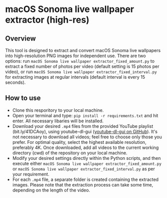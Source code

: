 # macOS Sonoma live wallpaper extractor (high-res)

## Overview
This tool is designed to extract and convert macOS Sonoma live wallpapers into high-resolution PNG images for independent use. There are two options: run `macOS Sonoma live wallpaper extractor_fixed_amount.py` to extract a fixed number of photos per video (default setting is 15 photos per video), or run `macOS Sonoma live wallpaper extractor_fixed_interval.py` for extracting images at regular intervals (default interval is every 15 seconds).

## How to use
- Clone this resporitory to your local machine. 
- Open your terminal and type: `pip install -r requirements.txt` and hit enter. All necessary libaries will be installed.
- Download your desired `.mp4` files from the provided YouTube playlist (bit.ly/41DCAoy), using youtube-dl-gui ([youtube-dl-gui on GitHub](https://github.com/jely2002/youtube-dl-gui)). It's not necessary to download all videos; feel free to choose only those you prefer. For optimal quality, select the highest available resolution, preferably 4K. Once downloaded, add all videos to the current working directory (cwd) of the repository on your local machine.
- Modify your desired settings directly within the Python scripts, and then execute either `macOS Sonoma live wallpaper extractor_fixed_amount.py` or `macOS Sonoma live wallpaper extractor_fixed_interval.py` as per your requirement.
- For each `.mp4` file, a separate folder is created containing the extracted images. Please note that the extraction process can take some time, depending on the length of the video.




